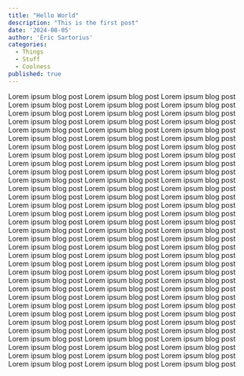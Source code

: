 ```yaml
---
title: "Hello World"
description: "This is the first post"
date: '2024-08-05'
author: 'Eric Sartorius'
categories:
  - Things
  - Stuff
  - Coolness
published: true
---
```


Lorem ipsum blog post Lorem ipsum blog post Lorem ipsum blog post Lorem ipsum blog post Lorem ipsum blog post Lorem ipsum blog post Lorem ipsum blog post Lorem ipsum blog post Lorem ipsum blog post Lorem ipsum blog post Lorem ipsum blog post Lorem ipsum blog post Lorem ipsum blog post Lorem ipsum blog post Lorem ipsum blog post Lorem ipsum blog post Lorem ipsum blog post Lorem ipsum blog post Lorem ipsum blog post Lorem ipsum blog post Lorem ipsum blog post Lorem ipsum blog post Lorem ipsum blog post Lorem ipsum blog post Lorem ipsum blog post Lorem ipsum blog post Lorem ipsum blog post Lorem ipsum blog post Lorem ipsum blog post Lorem ipsum blog post Lorem ipsum blog post Lorem ipsum blog post Lorem ipsum blog post Lorem ipsum blog post Lorem ipsum blog post Lorem ipsum blog post Lorem ipsum blog post Lorem ipsum blog post Lorem ipsum blog post Lorem ipsum blog post Lorem ipsum blog post Lorem ipsum blog post Lorem ipsum blog post Lorem ipsum blog post Lorem ipsum blog post Lorem ipsum blog post Lorem ipsum blog post Lorem ipsum blog post Lorem ipsum blog post Lorem ipsum blog post Lorem ipsum blog post Lorem ipsum blog post Lorem ipsum blog post Lorem ipsum blog post Lorem ipsum blog post Lorem ipsum blog post Lorem ipsum blog post Lorem ipsum blog post Lorem ipsum blog post Lorem ipsum blog post Lorem ipsum blog post Lorem ipsum blog post Lorem ipsum blog post Lorem ipsum blog post Lorem ipsum blog post Lorem ipsum blog post Lorem ipsum blog post Lorem ipsum blog post Lorem ipsum blog post Lorem ipsum blog post Lorem ipsum blog post Lorem ipsum blog post Lorem ipsum blog post Lorem ipsum blog post Lorem ipsum blog post Lorem ipsum blog post Lorem ipsum blog post Lorem ipsum blog post Lorem ipsum blog post Lorem ipsum blog post Lorem ipsum blog post Lorem ipsum blog post Lorem ipsum blog post Lorem ipsum blog post Lorem ipsum blog post Lorem ipsum blog post Lorem ipsum blog post Lorem ipsum blog post Lorem ipsum blog post Lorem ipsum blog post Lorem ipsum blog post Lorem ipsum blog post Lorem ipsum blog post Lorem ipsum blog post Lorem ipsum blog post Lorem ipsum blog post Lorem ipsum blog post Lorem ipsum blog post Lorem ipsum blog post 